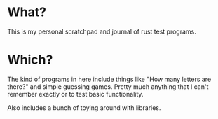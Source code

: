 # What?

This is my personal scratchpad and journal of rust test programs.

# Which?

The kind of programs in here include things like "How many letters are there?" and simple guessing games. Pretty much anything that I can't remember exactly or to test basic functionality.

Also includes a bunch of toying around with libraries.